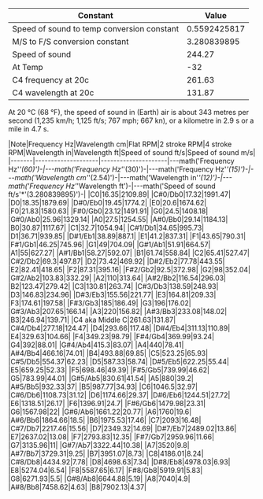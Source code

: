 |Constant|Value|
|------------|-------|
|Speed of sound to temp conversion constant|0.5592425817|
|M/S to F/S conversion constant|3.280839895|
|Speed of sound|244.27|
|At Temp|-32|
|C4 frequency at 20c|261.63|
|C4 wavelength at 20c|131.87|

At 20 °C (68 °F), the speed of sound in (Earth) air is about 343 metres per second (1,235 km/h; 1,125 ft/s; 767 mph; 667 kn), or a kilometre in 2.9 s or a mile in 4.7 s.

|Note|Frequency Hz|Wavelength cm|Flat RPM|2 stroke RPM|4 stroke RPM|Wavelength in|Wavelength ft|Speed of sound ft/s|Speed of sound m/s|
|-------|--------------------|---------------------|---math('Frequency Hz'*'(60)')-|---math('Frequency Hz'*'(30)')-|---math('Frequency Hz'*'(15)')-|---math('Wavelength cm'*'(2.54)')-|---math('Wavelength in'*'(12)')-|---math('Frequency Hz'*'Wavelength ft')-|---math('Speed of sound ft/s'*'(3.280839895)')-|
|C0|16.35|2109.89|
|C#0/Db0|17.32|1991.47|
|D0|18.35|1879.69|
|D#0/Eb0|19.45|1774.2|
|E0|20.6|1674.62|
|F0|21.83|1580.63|
|F#0/Gb0|23.12|1491.91|
|G0|24.5|1408.18|
|G#0/Ab0|25.96|1329.14|
|A0|27.5|1254.55|
|A#0/Bb0|29.14|1184.13|
|B0|30.87|1117.67|
|C1|32.7|1054.94|
|C#1/Db1|34.65|995.73|
|D1|36.71|939.85|
|D#1/Eb1|38.89|887.1|
|E1|41.2|837.31|
|F1|43.65|790.31|
|F#1/Gb1|46.25|745.96|
|G1|49|704.09|
|G#1/Ab1|51.91|664.57|
|A1|55|627.27|
|A#1/Bb1|58.27|592.07|
|B1|61.74|558.84|
|C2|65.41|527.47|
|C#2/Db2|69.3|497.87|
|D2|73.42|469.92|
|D#2/Eb2|77.78|443.55|
|E2|82.41|418.65|
|F2|87.31|395.16|
|F#2/Gb2|92.5|372.98|
|G2|98|352.04|
|G#2/Ab2|103.83|332.29|
|A2|110|313.64|
|A#2/Bb2|116.54|296.03|
|B2|123.47|279.42|
|C3|130.81|263.74|
|C#3/Db3|138.59|248.93|
|D3|146.83|234.96|
|D#3/Eb3|155.56|221.77|
|E3|164.81|209.33|
|F3|174.61|197.58|
|F#3/Gb3|185|186.49|
|G3|196|176.02|
|G#3/Ab3|207.65|166.14|
|A3|220|156.82|
|A#3/Bb3|233.08|148.02|
|B3|246.94|139.71|
|C4 aka Middle C|261.63|131.87|
|C#4/Db4|277.18|124.47|
|D4|293.66|117.48|
|D#4/Eb4|311.13|110.89|
|E4|329.63|104.66|
|F4|349.23|98.79|
|F#4/Gb4|369.99|93.24|
|G4|392|88.01|
|G#4/Ab4|415.3|83.07|
|A4|440|78.41|
|A#4/Bb4|466.16|74.01|
|B4|493.88|69.85|
|C5|523.25|65.93|
|C#5/Db5|554.37|62.23|
|D5|587.33|58.74|
|D#5/Eb5|622.25|55.44|
|E5|659.25|52.33|
|F5|698.46|49.39|
|F#5/Gb5|739.99|46.62|
|G5|783.99|44.01|
|G#5/Ab5|830.61|41.54|
|A5|880|39.2|
|A#5/Bb5|932.33|37|
|B5|987.77|34.93|
|C6|1046.5|32.97|
|C#6/Db6|1108.73|31.12|
|D6|1174.66|29.37|
|D#6/Eb6|1244.51|27.72|
|E6|1318.51|26.17|
|F6|1396.91|24.7|
|F#6/Gb6|1479.98|23.31|
|G6|1567.98|22|
|G#6/Ab6|1661.22|20.77|
|A6|1760|19.6|
|A#6/Bb6|1864.66|18.5|
|B6|1975.53|17.46|
|C7|2093|16.48|
|C#7/Db7|2217.46|15.56|
|D7|2349.32|14.69|
|D#7/Eb7|2489.02|13.86|
|E7|2637.02|13.08|
|F7|2793.83|12.35|
|F#7/Gb7|2959.96|11.66|
|G7|3135.96|11|
|G#7/Ab7|3322.44|10.38|
|A7|3520|9.8|
|A#7/Bb7|3729.31|9.25|
|B7|3951.07|8.73|
|C8|4186.01|8.24|
|C#8/Db8|4434.92|7.78|
|D8|4698.63|7.34|
|D#8/Eb8|4978.03|6.93|
|E8|5274.04|6.54|
|F8|5587.65|6.17|
|F#8/Gb8|5919.91|5.83|
|G8|6271.93|5.5|
|G#8/Ab8|6644.88|5.19|
|A8|7040|4.9|
|A#8/Bb8|7458.62|4.63|
|B8|7902.13|4.37|
